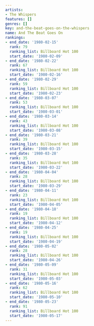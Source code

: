 ```yaml
---
artists:
- The Whispers
features: []
genres: []
key: and-the-beat-goes-on-the-whispers
name: And The Beat Goes On
rankings:
- end_date: '1980-02-15'
  rank: 79
  ranking_list: Billboard Hot 100
  start_date: '1980-02-09'
- end_date: '1980-02-22'
  rank: 67
  ranking_list: Billboard Hot 100
  start_date: '1980-02-16'
- end_date: '1980-02-29'
  rank: 59
  ranking_list: Billboard Hot 100
  start_date: '1980-02-23'
- end_date: '1980-03-07'
  rank: 53
  ranking_list: Billboard Hot 100
  start_date: '1980-03-01'
- end_date: '1980-03-14'
  rank: 43
  ranking_list: Billboard Hot 100
  start_date: '1980-03-08'
- end_date: '1980-03-21'
  rank: 39
  ranking_list: Billboard Hot 100
  start_date: '1980-03-15'
- end_date: '1980-03-28'
  rank: 35
  ranking_list: Billboard Hot 100
  start_date: '1980-03-22'
- end_date: '1980-04-04'
  rank: 28
  ranking_list: Billboard Hot 100
  start_date: '1980-03-29'
- end_date: '1980-04-11'
  rank: 23
  ranking_list: Billboard Hot 100
  start_date: '1980-04-05'
- end_date: '1980-04-18'
  rank: 19
  ranking_list: Billboard Hot 100
  start_date: '1980-04-12'
- end_date: '1980-04-25'
  rank: 19
  ranking_list: Billboard Hot 100
  start_date: '1980-04-19'
- end_date: '1980-05-02'
  rank: 28
  ranking_list: Billboard Hot 100
  start_date: '1980-04-26'
- end_date: '1980-05-09'
  rank: 31
  ranking_list: Billboard Hot 100
  start_date: '1980-05-03'
- end_date: '1980-05-16'
  rank: 62
  ranking_list: Billboard Hot 100
  start_date: '1980-05-10'
- end_date: '1980-05-23'
  rank: 91
  ranking_list: Billboard Hot 100
  start_date: '1980-05-17'
---
```


